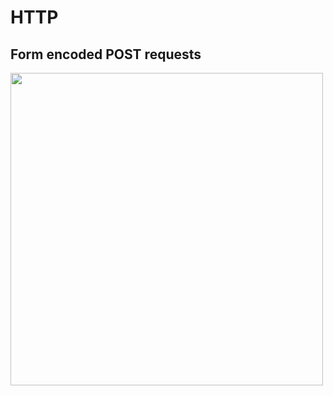 # HTTP

## Form encoded POST requests

<img src="https://pbs.twimg.com/media/D-ekO39UIAIuG5t?format=jpg&name=medium" width="500" />

